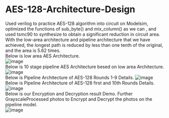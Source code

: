 # AES-128-Architecture-Design
Used verilog to practice AES-128 algorithm into circuit on Modelsim, optimized the functions of sub_byte() and
mix_column() as we can , and used tsmc90 to synthesize to obtain a significant reduction in circuit area. With the low-area architecture and pipeline architecture that we have achieved, the longest path is reduced by less than one tenth of the original, and the area is 5.62 times.  
  Below is low area AES Architecture.  
![image](https://github.com/RayChao1030/AES-128-Architecture-Design/assets/76627328/b7b34777-850e-4d04-b58d-dc53c7cf1611)  
Below is 10 stage pipeline AES Architecture besed on low area Architecture.
![image](https://github.com/RayChao1030/AES-128-Architecture-Design/assets/76627328/84a256aa-9a64-4a44-ab8f-df086df44a56)  
Below is Pipeline Architecture of AES-128 Rounds 1-9 Details.
![image](https://github.com/RayChao1030/AES-128-Architecture-Design/assets/76627328/cfbaf3b6-cc3e-4312-8d28-0e6e70e15754)  
Below is Pipeline Architecture of AES-128 first and 10th Rounds Details.
![image](https://github.com/RayChao1030/AES-128-Architecture-Design/assets/76627328/bc4809ac-ca29-43c5-91de-63dcb83d709a)  
Below is our Encryption and Decryption result Demo. Further GrayscaleProcessed photos to Encrypt and Decrypt the photos on the pipeline model.  
![image](https://github.com/RayChao1030/AES-128-Architecture-Design/assets/76627328/7fa166f6-535a-44d8-939f-625b25ac433b)
